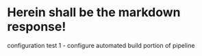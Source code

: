 # Herein shall be the markdown response!
configuration test 1 - configure automated build portion of pipeline